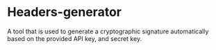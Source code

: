 # Headers-generator
A tool that is used to generate a cryptographic signature automatically based on the provided API key, and secret key.
